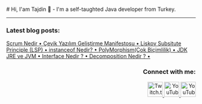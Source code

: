 <br />
# Hi, I'am Tajdin 👋
- I'm a self-taughted Java developer from Turkey.
<hr>
<div>

<h3 align="left">Latest blog posts:</h3>
<p align="left">

<a href="https://medium.com/@tajdingurdal/scrum-nedir-810f719c05be">
   Scrum Nedir •
  </a>

<a href="https://medium.com/@tajdingurdal/%C3%A7evik-yaz%C4%B1l%C4%B1m-geli%C5%9Ftirme-manifestosu-3bcdc7775d9b">
   Çevik Yazılım Geliştirme Manifestosu •
  </a>

 <a href="https://medium.com/@tajdingurdal/liskov-subsitute-principle-lsp-31be62eb35dc">
   Liskov Subsitute Principle (LSP) •
  </a>
  
 <a href="https://medium.com/@tajdingurdal/instanceof-nedir-e5d01ec38ed4">
   instanceof Nedir? •
  </a>
  
 <a href="https://medium.com/@tajdingurdal/polymorphism-51ab840e62f">
   PolyMorphism(Çok Biçimlilik) •
  </a>
 
   <a href="https://medium.com/@tajdingurdal/jdk-jre-ve-jvm-3e304eab9359">
   JDK JRE ve JVM •
  </a>
 
  <a href="https://medium.com/@tajdingurdal/interface-nedir-c7e59d28450a">
   Interface Nedir ? •
  </a>
 
  <a href="https://medium.com/@tajdingurdal/decomposition-8ae4de3d20c6">
    Decomposition Nedir ? •
  </a>
  
  
</p>

  <h3 align="right">Connect with me:</h3>
<p align="right">
  <a href="https://www.hackerrank.com/tajdingurdal">
    <img src="https://hrcdn.net/community-frontend/assets/favicon-ddc852f75a.png" width="40" height="40" alt="Twitch.tv">
  </a>
  <a href="https://www.linkedin.com/in/tajdin-gurdal//">
    <img src="https://cdn-icons-png.flaticon.com/512/174/174857.png" width="40" height="40" alt="YouTube">
  </a>
   <a href="https://medium.com/@tajdingurdal">
    <img src="https://encrypted-tbn0.gstatic.com/images?q=tbn:ANd9GcScyYN8UaKthlZId4nWRCo411-FFBOMA1bmN9s5qRIB6ieg1vxr9Xd0fKpQ7bmob9neZ94&usqp=CAU" width="40" height="40" alt="YouTube">
  </a>
</p>
  
</div>
